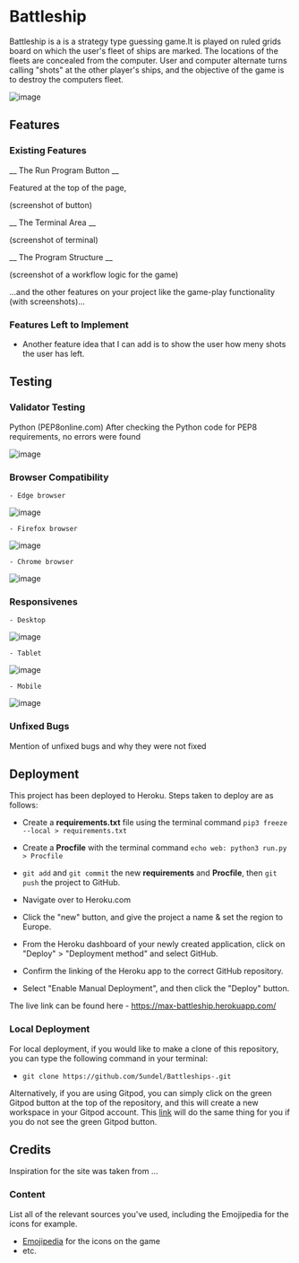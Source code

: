 # Battleship 

Battleship is a is a strategy type guessing game.It is played on ruled grids board on which the user's fleet of ships are marked. The locations of the fleets are concealed from the computer. User and computer alternate turns calling "shots" at the other player's ships, and the objective of the game is to destroy the computers fleet.

![image](doc/screens.png)

## Features 

### Existing Features

__ The Run Program Button  __

Featured at the top of the page, 

(screenshot of button)

__ The Terminal Area  __



(screenshot of terminal)

__ The Program Structure __

(screenshot of a workflow logic for the game)

...and the other features on your project like the game-play functionality (with screenshots)...

### Features Left to Implement

- Another feature idea that I can add is to show the user how meny shots the user has left.

## Testing 

### Validator Testing 

Python (PEP8online.com)
After checking the Python code for PEP8 requirements, no errors were found

![image](doc/pep8online-vali.png)

### Browser Compatibility
    - Edge browser

![image](doc/edge.png)

    - Firefox browser

![image](doc/firefox.png)

    - Chrome browser

![image](doc/chrome.png)


### Responsivenes

    - Desktop
![image](doc/firefox.png)

    - Tablet
![image](doc/tablet.png)

    - Mobile
![image](doc/mobile.jpg)


### Unfixed Bugs

Mention of unfixed bugs and why they were not fixed 

## Deployment

This project has been deployed to Heroku.
Steps taken to deploy are as follows:

- Create a **requirements.txt** file using the terminal command `pip3 freeze --local > requirements.txt`
- Create a **Procfile** with the terminal command `echo web: python3 run.py > Procfile`
- `git add` and `git commit` the new **requirements** and **Procfile**, then `git push` the project to GitHub.

- Navigate over to Heroku.com
- Click the "new" button, and give the project a name & set the region to Europe.
- From the Heroku dashboard of your newly created application, click on "Deploy" > "Deployment method" and select GitHub.
- Confirm the linking of the Heroku app to the correct GitHub repository.
- Select "Enable Manual Deployment", and then click the "Deploy" button.

The live link can be found here - https://max-battleship.herokuapp.com/

### Local Deployment

For local deployment, if you would like to make a clone of this repository, you can type the following command in your terminal:
- `git clone https://github.com/5undel/Battleships-.git`

Alternatively, if you are using Gitpod, you can simply click on the green Gitpod button at the top of the repository, and this will create a new workspace in your Gitpod account.
This [link](https://gitpod.io/#https://github.com/5undel/Battleships-) will do the same thing for you if you do not see the green Gitpod button.

## Credits 

Inspiration for the site was taken from … 

### Content 

List all of the relevant sources you've used, including the Emojipedia for the icons for example.
- [Emojipedia](https://emojipedia.org/) for the icons on the game
- etc.
